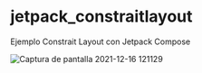 # jetpack_constraitlayout

Ejemplo Constrait Layout con Jetpack Compose

![Captura de pantalla 2021-12-16 121129](https://user-images.githubusercontent.com/51515040/146423099-83c87eb0-46b1-47af-a5ee-9024dd37f16a.jpg)
